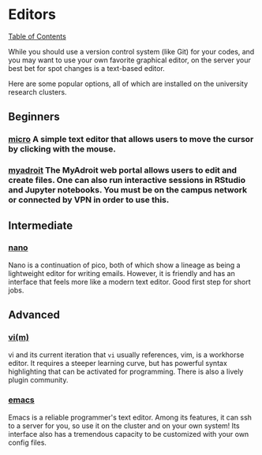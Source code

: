 # Editors

[Table of Contents](/hpc_beginning_workshop/)


While you should use a version control system (like Git) for your codes, and you may want to use your own favorite graphical editor, on the server your best bet for spot changes is a text-based editor.

Here are some popular options, all of which are installed on the university research clusters.

## Beginners

### [micro](https://micro-editor.github.io/) A simple text editor that allows users to move the cursor by clicking with the mouse.

### [myadroit](https://myadroit.princeton.edu) The MyAdroit web portal allows users to edit and create files. One can also run interactive sessions in RStudio and Jupyter notebooks. You must be on the campus network or connected by VPN in order to use this.

## Intermediate

### [nano](https://www.nano-editor.org/)
Nano is a continuation of pico, both of which show a lineage as being a lightweight editor for writing emails. However, it is friendly and has an interface that feels more like a modern text editor. Good first step for short jobs.

## Advanced

### [vi(m)](http://www.vim.org/download.php)
vi and its current iteration that `vi` usually references, vim, is a workhorse editor. It requires a steeper learning curve, but has powerful syntax highlighting that can be activated for programming. There is also a lively plugin community.

### [emacs](https://www.gnu.org/software/emacs/)
Emacs is a reliable programmer's text editor. Among its features, it can ssh to a server for you, so use it on the cluster and on your own system! Its interface also has a tremendous capacity to be customized with your own config files.
